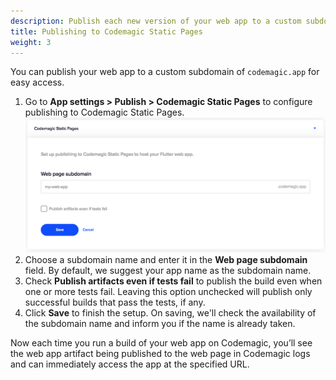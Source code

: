 ```yaml
---
description: Publish each new version of your web app to a custom subdomain.
title: Publishing to Codemagic Static Pages
weight: 3
---
```


You can publish your web app to a custom subdomain of `codemagic.app` for easy access.

1. Go to **App settings > Publish > Codemagic Static Pages** to configure publishing to Codemagic Static Pages.  
   ![](../uploads/2019/05/staticpages_conf.png)
2. Choose a subdomain name and enter it in the **Web page subdomain** field. By default, we suggest your app name as the subdomain name.
3. Check **Publish artifacts even if tests fail** to publish the build even when one or more tests fail. Leaving this option unchecked will publish only successful builds that pass the tests, if any.
4. Click **Save** to finish the setup. On saving, we'll check the availability of the subdomain name and inform you if the name is already taken.

Now each time you run a build of your web app on Codemagic, you’ll see the web app artifact being published to the web page in Codemagic logs and can immediately access the app at the specified URL.
